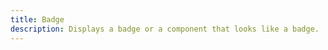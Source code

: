 ```yaml
---
title: Badge
description: Displays a badge or a component that looks like a badge.
---
```


<HeaderDocs :title="frontmatter.title" :description="frontmatter.description"/>
